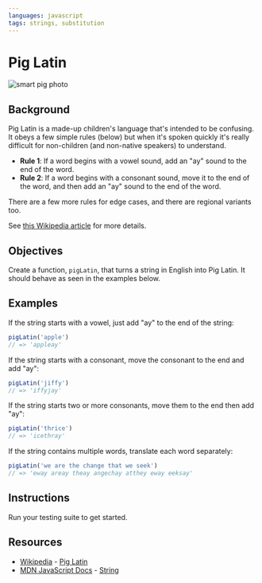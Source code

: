 ```yaml
---
languages: javascript
tags: strings, substitution
---
```


# Pig Latin

![smart pig photo](https://s3-us-west-2.amazonaws.com/web-dev-readme-photos/js-vowels/pig-latin.jpg)

## Background

Pig Latin is a made-up children's language that's intended to be confusing. It obeys a few simple rules (below) but when it's spoken quickly it's really difficult for non-children (and non-native speakers) to understand.

* **Rule 1**: If a word begins with a vowel sound, add an "ay" sound to the end of the word.
* **Rule 2**: If a word begins with a consonant sound, move it to the end of the word, and then add an "ay" sound to the end of the word.

There are a few more rules for edge cases, and there are regional variants too.

See [this Wikipedia article](http://en.wikipedia.org/wiki/Pig_latin) for more details.

## Objectives

Create a function, `pigLatin`, that turns a string in English into Pig Latin. It should behave as seen in the examples below.

## Examples

If the string starts with a vowel, just add "ay" to the end of the string:

```javascript
pigLatin('apple')
// => 'appleay'
```

If the string starts with a consonant, move the consonant to the end and add "ay":

```javascript
pigLatin('jiffy')
// => 'iffyjay'
```

If the string starts two or more consonants, move them to the end then add "ay":

```javascript
pigLatin('thrice')
// => 'icethray'
```

If the string contains multiple words, translate each word separately:

```javascript
pigLatin('we are the change that we seek')
// => 'eway areay theay angechay atthey eway eeksay'
```

## Instructions

Run your testing suite to get started.

## Resources

* [Wikipedia](http://en.wikipedia.org/) - [Pig Latin](http://en.wikipedia.org/wiki/Pig_latin) 
* [MDN JavaScript Docs](https://developer.mozilla.org/en-US/docs/Web/JavaScript/) - [String](https://developer.mozilla.org/en-US/docs/Web/JavaScript/Reference/Global_Objects/String)
